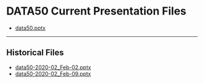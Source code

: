 <!--
This is a machine generated file,
and should not be edited,
as it will be overwritten with future updates.

If you have questions around this process
please contact Scott Cate
-->

# DATA50 Current Presentation Files

- [data50.pptx](https://globaleventcdn.blob.core.windows.net/assets/data/data50/data50.pptx)
---
## Historical Files
- [data50-2020-02_Feb-02.pptx](https://globaleventcdn.blob.core.windows.net/assets/data/data50/data50-2020-02_Feb-02.pptx)
- [data50-2020-02_Feb-09.pptx](https://globaleventcdn.blob.core.windows.net/assets/data/data50/data50-2020-02_Feb-09.pptx)


